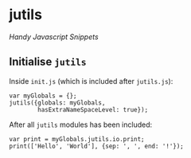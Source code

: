 jutils
======

*Handy Javascript Snippets*

Initialise `jutils`
-------------------

Inside `init.js` (which is included after `jutils.js`):

    var myGlobals = {};
    jutils({globals: myGlobals,
            hasExtraNameSpaceLevel: true});

After all `jutils` modules has been included:

    var print = myGlobals.jutils.io.print;
    print(['Hello', 'World'], {sep: ', ', end: '!'});
